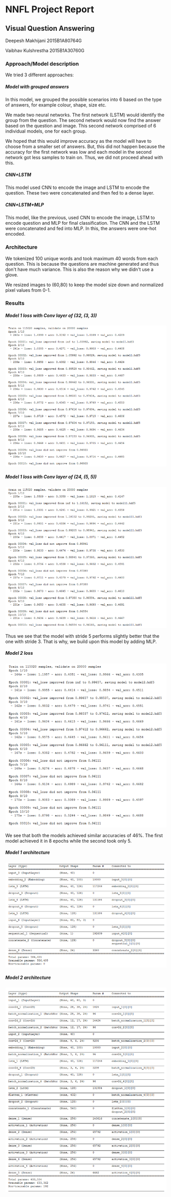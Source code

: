 # NNFL Project Report
## Visual Question Answering

Deepesh Makhijani 2015B1A80764G

Vaibhav Kulshrestha 2015B1A30760G

### Approach/Model description

We tried 3 different approaches:

##### Model with grouped answers

In this model, we grouped the possible scenarios into 6 based on the type of answers, for example colour, shape, size etc.

We made two neural networks. The first network (LSTM) would identify the group from the question. The second network would now find the answer based on the question and image. This second network comprised of 6 individual models, one for each group.

We hoped that this would improve accuracy as the model will have to choose from a smaller set of answers. But, this did not happen because the accuracy for the first network was low and each model in the second network got less samples to train on. Thus, we did not proceed ahead with this.

##### CNN+LSTM

This model used CNN to encode the image and LSTM to encode the question. These two were concatenated and then fed to a dense layer.

##### CNN+LSTM+MLP 

This model, like the previous, used CNN to encode the image, LSTM to encode question and MLP for final classification. The CNN and the LSTM were concatenated and fed into MLP. In this, the answers were one-hot encoded.

### Architecture

We tokenized 100 unique words and took maximum 40 words from each question. This is because the questions are machine generated and thus don't have much variance. This is also the reason why we didn't use a glove.

We resized images to (60,80) to keep the model size down and normalized pixel values from 0-1.

### Results

##### Model 1 loss with Conv layer of (32, (3, 3))
![](screenshots/m1.png)
##### Model 1 loss with Conv layer of (24, (5, 5))
![](screenshots/m1-2.png)

Thus we see that the model with stride 5 performs slightly better that the one with stride 3. That is why, we build upon this model by adding MLP.

##### Model 2 loss
![](screenshots/m2.png)

We see that both the models achieved similar accuracies of 46%. The first model achieved it in 8 epochs while the second took only 5.

##### Model 1 architecture
![](screenshots/m1-a.png)
##### Model 2 architecture
![](screenshots/m2-a1.png)
![](screenshots/m2-a2.png)